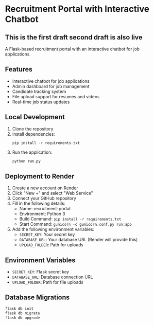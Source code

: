 # Recruitment Portal with Interactive Chatbot
This is the first draft second draft is also live 
---
A Flask-based recruitment portal with an interactive chatbot for job applications.

## Features

- Interactive chatbot for job applications
- Admin dashboard for job management
- Candidate tracking system
- File upload support for resumes and videos
- Real-time job status updates

## Local Development

1. Clone the repository
2. Install dependencies:
   ```bash
   pip install -r requirements.txt
   ```
3. Run the application:
   ```bash
   python run.py
   ```

## Deployment to Render

1. Create a new account on [Render](https://render.com)
2. Click "New +" and select "Web Service"
3. Connect your GitHub repository
4. Fill in the following details:
   - Name: recruitment-portal
   - Environment: Python 3
   - Build Command: `pip install -r requirements.txt`
   - Start Command: `gunicorn -c gunicorn.conf.py run:app`
5. Add the following environment variables:
   - `SECRET_KEY`: Your secret key
   - `DATABASE_URL`: Your database URL (Render will provide this)
   - `UPLOAD_FOLDER`: Path for uploads

## Environment Variables

- `SECRET_KEY`: Flask secret key
- `DATABASE_URL`: Database connection URL
- `UPLOAD_FOLDER`: Path for file uploads

## Database Migrations

```bash
flask db init
flask db migrate
flask db upgrade
```
